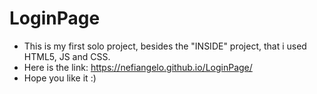 # LoginPage

- This is my first solo project, besides the "INSIDE" project, that i used HTML5, JS and CSS.
- Here is the link: https://nefiangelo.github.io/LoginPage/
- Hope you like it :)

